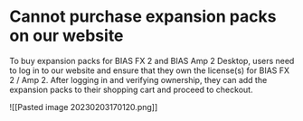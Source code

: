 # Cannot purchase expansion packs on our website
To buy expansion packs for BIAS FX 2 and BIAS Amp 2 Desktop, users need to log in to our website and ensure that they own the license(s) for BIAS FX 2 / Amp 2. After logging in and verifying ownership, they can add the expansion packs to their shopping cart and proceed to checkout.

![[Pasted image 20230203170120.png]]